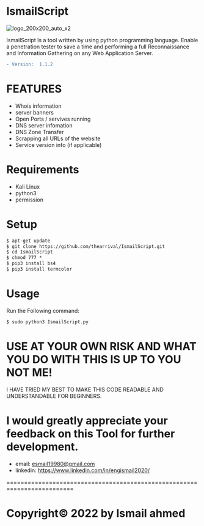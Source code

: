 # IsmailScript

![logo_200x200_auto_x2](https://user-images.githubusercontent.com/27915465/151691466-a70eb52e-229b-410c-93c0-fd0f9cb8652b.jpg)

IsmailScript Is a tool written by using python programming language. Enable a penetration tester to save a time and performing a full Reconnaissance and Information Gathering on any Web Application Server.

```diff
- Version:  1.1.2
```


# FEATURES


- Whois information
- server banners
- Open Ports / servives running
- DNS server infomation
- DNS Zone Transfer
- Scrapping all URLs of the website
- Service version info (if applicable)

# Requirements

- Kali Linux
- python3
- permission

# Setup

```diff
$ apt-get update
$ git clone https://github.com/thearrival/IsmailScript.git
$ cd IsmailScript
$ chmod 777 *
$ pip3 install bs4
$ pip3 install termcolor
```

# Usage 

Run the Following command:
```diff
$ sudo python3 IsmailScript.py 
```




# USE AT YOUR OWN RISK AND WHAT YOU DO WITH THIS IS UP TO YOU NOT ME!

I HAVE TRIED MY BEST TO MAKE THIS CODE READABLE AND UNDERSTANDABLE FOR BEGINNERS.

I would greatly appreciate your feedback on this Tool for further development.
=========================================================================
- email:      esmail19980@gmail.com
- linkedin:   https://www.linkedin.com/in/engismail2020/

=========================================================================
# Copyright© 2022 by Ismail ahmed 
